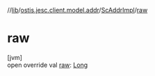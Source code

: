 //[lib](../../../index.md)/[ostis.jesc.client.model.addr](../index.md)/[ScAddrImpl](index.md)/[raw](raw.md)

# raw

[jvm]\
open override val [raw](raw.md): [Long](https://kotlinlang.org/api/latest/jvm/stdlib/kotlin/-long/index.html)
